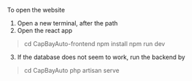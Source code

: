 To open the website
1. Open a new terminal, after the path
2. Open the react app 
> cd CapBayAuto-frontend
> npm install
> npm run dev

3. If the database does not seem to work, run the backend by
> cd CapBayAuto
> php artisan serve
